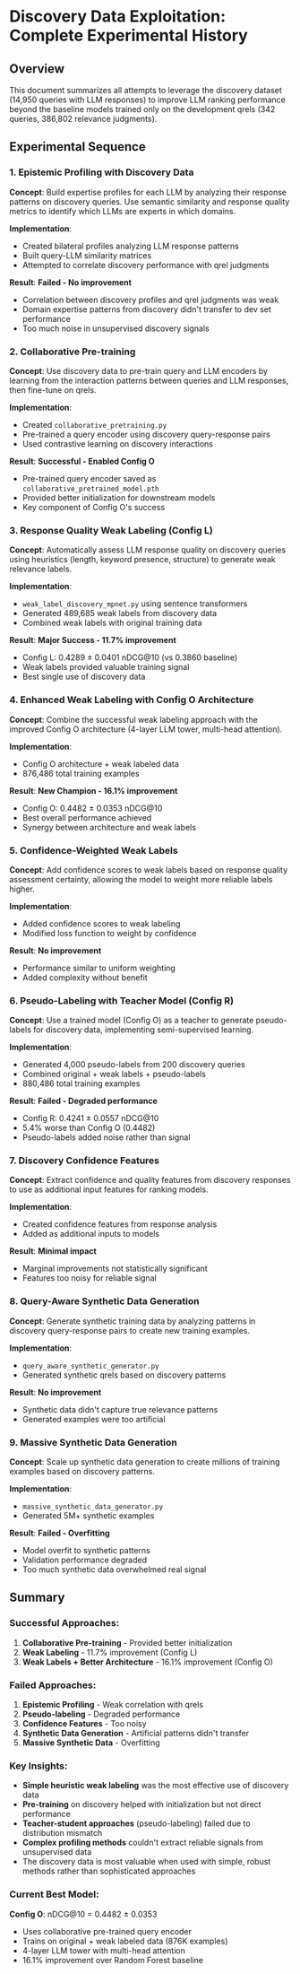 # Discovery Data Exploitation: Complete Experimental History

## Overview
This document summarizes all attempts to leverage the discovery dataset (14,950 queries with LLM responses) to improve LLM ranking performance beyond the baseline models trained only on the development qrels (342 queries, 386,802 relevance judgments).

## Experimental Sequence

### 1. Epistemic Profiling with Discovery Data
**Concept**: Build expertise profiles for each LLM by analyzing their response patterns on discovery queries. Use semantic similarity and response quality metrics to identify which LLMs are experts in which domains.

**Implementation**:
- Created bilateral profiles analyzing LLM response patterns
- Built query-LLM similarity matrices
- Attempted to correlate discovery performance with qrel judgments

**Result**: **Failed - No improvement**
- Correlation between discovery profiles and qrel judgments was weak
- Domain expertise patterns from discovery didn't transfer to dev set performance
- Too much noise in unsupervised discovery signals

### 2. Collaborative Pre-training
**Concept**: Use discovery data to pre-train query and LLM encoders by learning from the interaction patterns between queries and LLM responses, then fine-tune on qrels.

**Implementation**:
- Created `collaborative_pretraining.py` 
- Pre-trained a query encoder using discovery query-response pairs
- Used contrastive learning on discovery interactions

**Result**: **Successful - Enabled Config O**
- Pre-trained query encoder saved as `collaborative_pretrained_model.pth`
- Provided better initialization for downstream models
- Key component of Config O's success

### 3. Response Quality Weak Labeling (Config L)
**Concept**: Automatically assess LLM response quality on discovery queries using heuristics (length, keyword presence, structure) to generate weak relevance labels.

**Implementation**:
- `weak_label_discovery_mpnet.py` using sentence transformers
- Generated 489,685 weak labels from discovery data
- Combined weak labels with original training data

**Result**: **Major Success - 11.7% improvement**
- Config L: 0.4289 ± 0.0401 nDCG@10 (vs 0.3860 baseline)
- Weak labels provided valuable training signal
- Best single use of discovery data

### 4. Enhanced Weak Labeling with Config O Architecture
**Concept**: Combine the successful weak labeling approach with the improved Config O architecture (4-layer LLM tower, multi-head attention).

**Implementation**:
- Config O architecture + weak labeled data
- 876,486 total training examples

**Result**: **New Champion - 16.1% improvement**
- Config O: 0.4482 ± 0.0353 nDCG@10
- Best overall performance achieved
- Synergy between architecture and weak labels

### 5. Confidence-Weighted Weak Labels
**Concept**: Add confidence scores to weak labels based on response quality assessment certainty, allowing the model to weight more reliable labels higher.

**Implementation**:
- Added confidence scores to weak labeling
- Modified loss function to weight by confidence

**Result**: **No improvement**
- Performance similar to uniform weighting
- Added complexity without benefit

### 6. Pseudo-Labeling with Teacher Model (Config R)
**Concept**: Use a trained model (Config O) as a teacher to generate pseudo-labels for discovery data, implementing semi-supervised learning.

**Implementation**:
- Generated 4,000 pseudo-labels from 200 discovery queries
- Combined original + weak labels + pseudo-labels
- 880,486 total training examples

**Result**: **Failed - Degraded performance**
- Config R: 0.4241 ± 0.0557 nDCG@10
- 5.4% worse than Config O (0.4482)
- Pseudo-labels added noise rather than signal

### 7. Discovery Confidence Features
**Concept**: Extract confidence and quality features from discovery responses to use as additional input features for ranking models.

**Implementation**:
- Created confidence features from response analysis
- Added as additional inputs to models

**Result**: **Minimal impact**
- Marginal improvements not statistically significant
- Features too noisy for reliable signal

### 8. Query-Aware Synthetic Data Generation
**Concept**: Generate synthetic training data by analyzing patterns in discovery query-response pairs to create new training examples.

**Implementation**:
- `query_aware_synthetic_generator.py`
- Generated synthetic qrels based on discovery patterns

**Result**: **No improvement**
- Synthetic data didn't capture true relevance patterns
- Generated examples were too artificial

### 9. Massive Synthetic Data Generation
**Concept**: Scale up synthetic data generation to create millions of training examples based on discovery patterns.

**Implementation**:
- `massive_synthetic_data_generator.py`
- Generated 5M+ synthetic examples

**Result**: **Failed - Overfitting**
- Model overfit to synthetic patterns
- Validation performance degraded
- Too much synthetic data overwhelmed real signal

## Summary

### Successful Approaches:
1. **Collaborative Pre-training** - Provided better initialization
2. **Weak Labeling** - 11.7% improvement (Config L)
3. **Weak Labels + Better Architecture** - 16.1% improvement (Config O)

### Failed Approaches:
1. **Epistemic Profiling** - Weak correlation with qrels
2. **Pseudo-labeling** - Degraded performance
3. **Confidence Features** - Too noisy
4. **Synthetic Data Generation** - Artificial patterns didn't transfer
5. **Massive Synthetic Data** - Overfitting

### Key Insights:
- **Simple heuristic weak labeling** was the most effective use of discovery data
- **Pre-training** on discovery helped with initialization but not direct performance
- **Teacher-student approaches** (pseudo-labeling) failed due to distribution mismatch
- **Complex profiling methods** couldn't extract reliable signals from unsupervised data
- The discovery data is most valuable when used with simple, robust methods rather than sophisticated approaches

### Current Best Model:
**Config O**: nDCG@10 = 0.4482 ± 0.0353
- Uses collaborative pre-trained query encoder
- Trains on original + weak labeled data (876K examples)
- 4-layer LLM tower with multi-head attention
- 16.1% improvement over Random Forest baseline